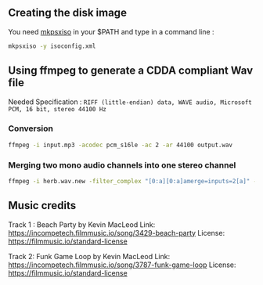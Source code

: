 ##  Creating the disk image

You need [mkpsxiso](https://github.com/Lameguy64/mkpsxiso) in your $PATH and type in a command line :

```bash
mkpsxiso -y isoconfig.xml
```

## Using ffmpeg to generate a CDDA compliant Wav file

Needed Specification : `RIFF (little-endian) data, WAVE audio, Microsoft PCM, 16 bit, stereo 44100 Hz`

### Conversion

```bash
ffmpeg -i input.mp3 -acodec pcm_s16le -ac 2 -ar 44100 output.wav
```

### Merging two mono audio channels into one stereo channel 

```bash
ffmpeg -i herb.wav.new -filter_complex "[0:a][0:a]amerge=inputs=2[a]" -map "[a]" herbi.wav
```

## Music credits

Track 1 :
Beach Party by Kevin MacLeod
Link: https://incompetech.filmmusic.io/song/3429-beach-party
License: https://filmmusic.io/standard-license  

Track 2:
Funk Game Loop by Kevin MacLeod
Link: https://incompetech.filmmusic.io/song/3787-funk-game-loop
License: https://filmmusic.io/standard-license
